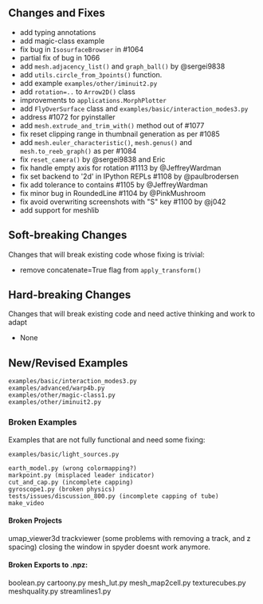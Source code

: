 
## Changes and Fixes

- add typing annotations
- add magic-class example
- fix bug in `IsosurfaceBrowser` in #1064
- partial fix of bug in 1066
- add `mesh.adjacency_list()` and `graph_ball()` by @sergei9838
- add `utils.circle_from_3points()` function.
- add example `examples/other/iminuit2.py`
- add `rotation=..` to `Arrow2D()` class
- improvements to `applications.MorphPlotter`
- add `FlyOverSurface` class and  `examples/basic/interaction_modes3.py`
- address #1072 for pyinstaller 
- add `mesh.extrude_and_trim_with()` method out of #1077
- fix reset clipping range in thumbnail generation as per #1085
- add `mesh.euler_characteristic()`, `mesh.genus()` and `mesh.to_reeb_graph()` as per #1084
- fix `reset_camera()` by @sergei9838 and Eric
- fix handle empty axis for rotation #1113 by @JeffreyWardman 
- fix set backend to '2d' in IPython REPLs #1108 by @paulbrodersen
- fix add tolerance to contains #1105 by @JeffreyWardman
- fix minor bug in RoundedLine #1104 by @PinkMushroom
- fix avoid overwriting screenshots with "S" key #1100 by @j042
- add support for meshlib


## Soft-breaking Changes
Changes that will break existing code whose fixing is trivial:

- remove concatenate=True flag from `apply_transform()`


## Hard-breaking Changes
Changes that will break existing code and need active thinking and work to adapt

- None


## New/Revised Examples
```
examples/basic/interaction_modes3.py
examples/advanced/warp4b.py
examples/other/magic-class1.py
examples/other/iminuit2.py
```

### Broken Examples
Examples that are not fully functional and need some fixing:
```
examples/basic/light_sources.py

earth_model.py (wrong colormapping?)
markpoint.py (misplaced leader indicator)
cut_and_cap.py (incomplete capping)
gyroscope1.py (broken physics)
tests/issues/discussion_800.py (incomplete capping of tube)
make_video
```

#### Broken Projects
umap_viewer3d
trackviewer (some problems with removing a track, and z spacing)
closing the window in spyder doesnt work anymore.

#### Broken Exports to .npz:
boolean.py
cartoony.py
mesh_lut.py
mesh_map2cell.py
texturecubes.py
meshquality.py
streamlines1.py
